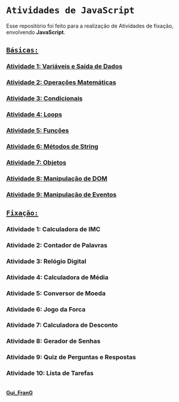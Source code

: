 # `Atividades de JavaScript`

Esse repositório foi feito para a realização de Atividades de fixação, envolvendo **JavaScript**.  


## [**`Básicas:`**](https://github.com/GuilhermeFranG/AtividadesJavaScript/blob/main/Atividades%20JS%20-%20B%C3%A1sicas/B%C3%A1sicos.txt)


### [Atividade 1: Variáveis e Saída de Dados](https://github.com/GuilhermeFranG/AtividadesJavaScript/blob/main/Atividade-1_Vari%C3%A1veisSa%C3%ADdadeDados.html)
### [Atividade 2: Operações Matemáticas](https://github.com/GuilhermeFranG/AtividadesJavaScript/blob/main/Atividade-2_Opera%C3%A7%C3%B5esMatem%C3%A1ticas.html)
### [Atividade 3: Condicionais](https://github.com/GuilhermeFranG/AtividadesJavaScript/blob/main/Atividade-3_Condicionais.js)
### [Atividade 4: Loops](https://github.com/GuilhermeFranG/AtividadesJavaScript/blob/main/Atividade-4_Loops.js)
### [Atividade 5: Funções](https://github.com/GuilhermeFranG/AtividadesJavaScript/blob/main/Atividade-5_Fun%C3%A7%C3%B5es.js)
### [Atividade 6: Métodos de String](https://github.com/GuilhermeFranG/AtividadesJavaScript/blob/main/Atividade-6_Strings.js)
### [Atividade 7: Objetos](https://github.com/GuilhermeFranG/AtividadesJavaScript/blob/main/Atividade-7_Objetos.js)
### [Atividade 8: Manipulação de DOM](https://github.com/GuilhermeFranG/AtividadesJavaScript/blob/main/Atividades%20JS%20-%20B%C3%A1sicas/Atividade-8_Manipula%C3%A7%C3%A3oDOM.html)
### [Atividade 9: Manipulação de Eventos](https://github.com/GuilhermeFranG/AtividadesJavaScript/blob/main/Atividades%20JS%20-%20B%C3%A1sicas/Atividade-9_Manipula%C3%A7%C3%A3oEventos.html)


## [**`Fixação:`**](https://github.com/GuilhermeFranG/AtividadesJavaScript/blob/main/Atividades%20JS%20-%20Fixa%C3%A7%C3%A3o/Fixa%C3%A7%C3%A3o.txt)


### Atividade 1: Calculadora de IMC
### Atividade 2: Contador de Palavras
### Atividade 3: Relógio Digital
### Atividade 4: Calculadora de Média
### Atividade 5: Conversor de Moeda
### Atividade 6: Jogo da Forca
### Atividade 7: Calculadora de Desconto
### Atividade 8: Gerador de Senhas
### Atividade 9: Quiz de Perguntas e Respostas
### Atividade 10: Lista de Tarefas  

\
**[Gui_FranG](https://github.com/GuilhermeFranG)**